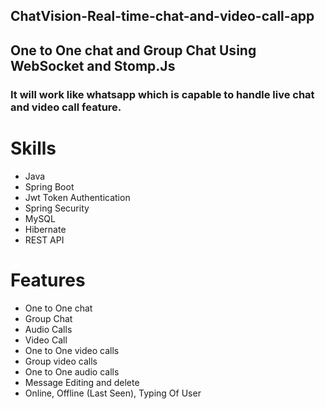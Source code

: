 ## ChatVision-Real-time-chat-and-video-call-app
## One to One chat and Group Chat Using WebSocket and Stomp.Js  
### It will work like whatsapp which is capable to handle live chat and video call feature.
# Skills
- Java
- Spring Boot
- Jwt Token Authentication
- Spring Security
- MySQL
- Hibernate
- REST API

# Features
- One to One chat
- Group Chat
- Audio Calls 
- Video Call
- One to One video calls
- Group video calls
- One to One audio calls
- Message Editing and delete
- Online, Offline (Last Seen), Typing Of User 
